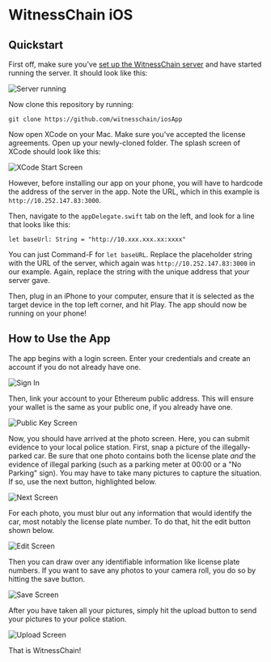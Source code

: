 # WitnessChain iOS

## Quickstart

First off, make sure you've [set up the WitnessChain server](https://github.com/witnesschain/server) and have started running the server. It should look like this:

![Server running](images/npm-start-terminal.png)

Now clone this repository by running:

```
git clone https://github.com/witnesschain/iosApp
```

Now open XCode on your Mac. Make sure you've accepted the license agreements. Open up your newly-cloned folder. The splash screen of XCode should look like this:

![XCode Start Screen](images/xcode.png)

However, before installing our app on your phone, you will have to hardcode the address of the server in the app. Note the URL, which in this example is `http://10.252.147.83:3000`.

Then, navigate to the `appDelegate.swift` tab on the left, and look for a line that looks like this:

```
let baseUrl: String = "http://10.xxx.xxx.xx:xxxx"
```

You can just Command-F for `let baseURL`. Replace the placeholder string with the URL of the server, which again was `http://10.252.147.83:3000` in our example. Again, replace the string with the unique address that *your* server gave.

Then, plug in an iPhone to your computer, ensure that it is selected as the target device in the top left corner, and hit Play. The app should now be running on your phone!


## How to Use the App

The app begins with a login screen. Enter your credentials and create an account if you do not already have one.

![Sign In](images/signin.PNG)

Then, link your account to your Ethereum public address. This will ensure your wallet is the same as your public one, if you already have one.

![Public Key Screen](images/publickey.PNG)

Now, you should have arrived at the photo screen. Here, you can submit evidence to your local police station. First, snap a picture of the illegally-parked car. Be sure that one photo contains both the license plate *and* the evidence of illegal parking (such as a parking meter at 00:00 or a "No Parking" sign). You may have to take many pictures to capture the situation. If so, use the next button, highlighted below.

![Next Screen](images/next.png)

For each photo, you must blur out any information that would identify the car, most notably the license plate number. To do that, hit the edit button shown below.

![Edit Screen](images/edit.png)

Then you can draw over any identifiable information like license plate numbers. If you want to save any photos to your camera roll, you do so by hitting the save button.

![Save Screen](images/save.png)

After you have taken all your pictures, simply hit the upload button to send your pictures to your police station.

![Upload Screen](images/upload.png)

That is WitnessChain!


